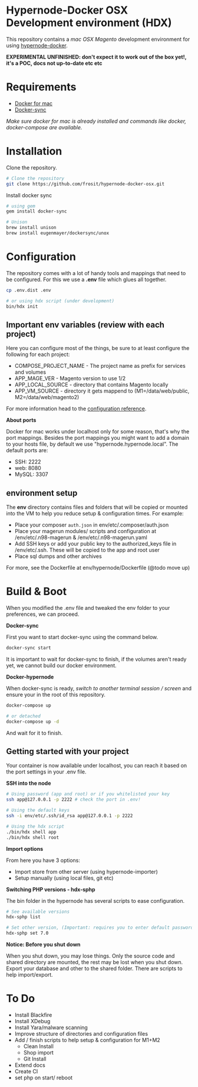Hypernode-Docker OSX Development environment (HDX)
==================================================

This repository contains a _mac OSX Magento_ development environment for using [hypernode-docker](https://github.com/byteinternet/hypernode-docker).

__EXPERIMENTAL UNFINISHED: don't expect it to work out of the box yet!, it's a POC, docs not up-to-date etc etc__

# Requirements

* [Docker for mac](https://docs.docker.com/docker-for-mac/install/)
* [Docker-sync](http://docker-sync.io/)

_Make sure docker for mac is already installed and commands like docker, docker-compose are available._

# Installation

Clone the repository.

```bash
# Clone the repository
git clone https://github.com/frosit/hypernode-docker-osx.git
```

Install docker sync

```bash
# using gem
gem install docker-sync

# Unison
brew install unison
brew install eugenmayer/dockersync/unox
```

# Configuration

The repository comes with a lot of handy tools and mappings that need to be configured. For this we use a __.env__ file which glues all together.

```bash
cp .env.dist .env

# or using hdx script (under development)
bin/hdx init
```

## Important env variables (review with each project)

Here you can configure most of the things, be sure to at least configure the following for each project:

* COMPOSE_PROJECT_NAME - The project name as prefix for services and volumes
* APP_MAGE_VER - Magento version to use 1/2
* APP_LOCAL_SOURCE - directory that contains Magento locally
* APP_VM_SOURCE - directory it gets mappend to (M1=/data/web/public, M2=/data/web/magento2)

For more information head to the [configuration reference](#).

__About ports__

Docker for mac works under localhost only for some reason, that's why the port mappings. Besides the port mappings you might want to add a domain to your hosts file, 
by default we use "hypernode.hypernode.local". The default ports are:

* SSH: 2222
* web: 8080
* MySQL: 3307

## environment setup

The __env__ directory contains files and folders that will be copied or mounted into the VM to help you reduce setup & configuration times. For example:

* Place your composer `auth.json` in env/etc/.composer/auth.json
* Place your magerun modules/ scripts and configuration at /env/etc/.n98-magerun & /env/etc/.n98-magerun.yaml
* Add SSH keys or add your public key to the authorized_keys file in /env/etc/.ssh. These will be copied to the app and root user
* Place sql dumps and other archives  

For more, see the Dockerfile at env/hypernode/Dockerfile (@todo move up)

# Build & Boot

When you modified the .env file and tweaked the env folder to your preferences, we can proceed.

__Docker-sync__

First you want to start docker-sync using the command below.

```bash
docker-sync start
```

It is important to wait for docker-sync to finish, if the volumes aren't ready yet, we cannot build our docker environment.

__Docker-hypernode__

When docker-sync is ready, _switch to another terminal session / screen_ and ensure your in the root of this repository.

```bash
docker-compose up

# or detached
docker-compose up -d
```

And wait for it to finish.

## Getting started with your project

Your container is now available under localhost, you can reach it based on the port settings in your .env file.

__SSH into the node__

```bash
# Using password (app and root) or if you whitelisted your key
ssh app@127.0.0.1 -p 2222 # check the port in .env!

# Using the default keys
ssh -i env/etc/.ssh/id_rsa app@127.0.0.1 -p 2222

# Using the hdx script
./bin/hdx shell app 
./bin/hdx shell root
```

__Import options__

From here you have 3 options:

* Import store from other server (using hypernode-importer)
* Setup manually (using local files, git etc)

__Switching PHP versions - hdx-sphp__

The bin folder in the hypernode has several scripts to ease configuration.

```bash
# See available versions
hdx-sphp list

# Set other version, (Important: requires you to enter default password which equals the username)
hdx-sphp set 7.0
```

__Notice: Before you shut down__

When you shut down, you may lose things. Only the source code and shared directory are mounted, the rest may be lost when you shut down.
Export your database and other to the shared folder. There are scripts to help import/export.


# To Do

* Install Blackfire
* Install XDebug
* Install Yara/malware scanning
* Improve structure of directories and configuration files
* Add / finish scripts to help setup & configuration for M1+M2
    * Clean Install
    * Shop import
    * Git Install
* Extend docs
* Create CI
* set php on start/ reboot